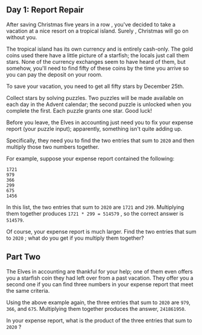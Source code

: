 ## Day 1: Report Repair

After saving Christmas five years in a row , you've decided to take a vacation at a nice resort on a tropical island.
Surely , Christmas will go on without you.

The tropical island has its own currency and is entirely cash-only.
The gold coins used there have a little picture of a starfish; the locals just call them stars.
None of the currency exchanges seem to have heard of them, but somehow, you'll need to find fifty of these coins by the time you arrive so you can pay the deposit on your room.

To save your vacation, you need to get all fifty stars by December 25th.

Collect stars by solving puzzles.
Two puzzles will be made available on each day in the Advent calendar; the second puzzle is unlocked when you complete the first.
Each puzzle grants one star.
Good luck!

Before you leave, the Elves in accounting just need you to fix your expense report (your puzzle input); apparently, something isn't quite adding up.

Specifically, they need you to find the two entries that sum to ` 2020 ` and then multiply those two numbers together.

For example, suppose your expense report contained the following:
```
1721
979
366
299
675
1456
``` 
In this list, the two entries that sum to ` 2020 ` are ` 1721 ` and ` 299 `.
Multiplying them together produces ` 1721 * 299 = 514579 ` , so the correct answer is ` 514579 `.

Of course, your expense report is much larger.
Find the two entries that sum to ` 2020 ` ; what do you get if you multiply them together? 

## Part Two

The Elves in accounting are thankful for your help; one of them even offers you a starfish coin they had left over from a past vacation.
They offer you a second one if you can find three numbers in your expense report that meet the same criteria.

Using the above example again, the three entries that sum to ` 2020 ` are ` 979 `, ` 366 `, and ` 675 `.
Multiplying them together produces the answer, ` 241861950 `.

In your expense report, what is the product of the three entries that sum to ` 2020 ` ? 
